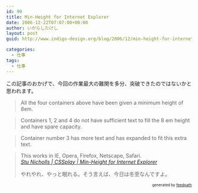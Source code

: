 ```yaml
---
id: 90
title: Min-Height for Internet Explorer
date: 2006-12-22T07:07:00+00:00
author: いがらしたけし
layout: post
guid: http://www.indigo-design.org/blog/2006/12/min-height-for-internet-explorer/

categories:
  - 仕事
tags:
  - 仕事
---
```

この記事のおかげで、今回の作業最大の難関を多分、突破できたのではないかと思われます。
  


> All the four containers above have been given a minimum height of 8em.
  
> Containers 1, 2 and 4 do not have sufficient text to fill the 8 em height and have spare capacity.
  
> Container number 3 has more text and has expanded to fit this extra text.
  
> This works in IE, Opera, Firefox, Netscape, Safari.  
> <cite><a href="http://www.cssplay.co.uk/boxes/minheight.html">Stu Nicholls | CSSplay | Min-Height for Internet Explorer</a></cite></p>
やれやれ、やっと眠れる。そう言えば、今日は冬至なんですよ。

<div style="text-align: right;font-size: 10px">
  &nbsp;&nbsp;<span>generated by <a href="http://feedpath.jp">feedpath</a></span>
</div>
